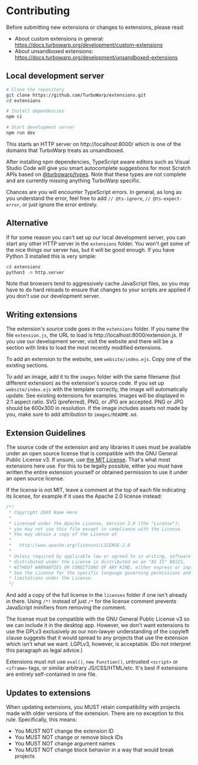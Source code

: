 # Contributing

Before submitting new extensions or changes to extensions, please read:

 - About custom extensions in general: https://docs.turbowarp.org/development/custom-extensions
 - About unsandboxed extensions: https://docs.turbowarp.org/development/unsandboxed-extensions

## Local development server

```bash
# Clone the repository
git clone https://github.com/TurboWarp/extensions.git
cd extensions

# Install dependencies
npm ci

# Start development server
npm run dev
```

This starts an HTTP server on http://localhost:8000/ which is one of the domains that TurboWarp treats as unsandboxed.

After installing npm dependencies, TypeScript aware editors such as Visual Studio Code will give you smart autocomplete suggestions for most Scratch APIs based on [@turbowarp/types](https://github.com/TurboWarp/types). Note that these types are not complete and are currently missing anything TurboWarp specific.

Chances are you will encounter TypeScript errors. In general, as long as you understand the error, feel free to add `// @ts-ignore`, `// @ts-expect-error`, or just ignore the error entirely.

## Alternative

If for some reason you can't set up our local development server, you can start any other HTTP server in the `extensions` folder. You won't get some of the nice things our server has, but it will be good enough. If you have Python 3 installed this is very simple:

```bash
cd extensions
python3 -m http.server
```

Note that browsers tend to aggressively cache JavaScript files, so you may have to do hard reloads to ensure that changes to your scripts are applied if you don't use our development server.

## Writing extensions

The extension's source code goes in the `extensions` folder. If you name the file `extension.js`, the URL to load is http://localhost:8000/extension.js. If you use our development server, visit the website and there will be a section with links to load the most recently modified extensions.

To add an extension to the website, see `website/index.ejs`. Copy one of the existing sections.

To add an image, add it to the `images` folder with the same filename (but different extension) as the extension's source code. If you set up `website/index.ejs` with the template correctly, the image will automatically update. See existing extensions for examples. Images will be displayed in 2:1 aspect ratio. SVG (preferred), PNG, or JPG are accepted. PNG or JPG should be 600x300 in resolution. If the image includes assets not made by you, make sure to add attribution to `images/README.md`.

## Extension Guidelines

The source code of the extension and any libraries it uses must be available under an open source license that is compatible with the GNU General Public License v3. If unsure, use [the MIT License](licenses/MIT.txt). That's what most extensions here use. For this to be legally possible, either you must have written the entire extension yourself or obtained permission to use it under an open source license.

If the license is not MIT, leave a comment at the top of each file indicating its license, for example if it uses the Apache 2.0 license instead:

```js
/*!
 * Copyright 20XX Name Here
 * 
 * Licensed under the Apache License, Version 2.0 (the "License");
 * you may not use this file except in compliance with the License.
 * You may obtain a copy of the License at
 *
 *   http://www.apache.org/licenses/LICENSE-2.0
 * 
 * Unless required by applicable law or agreed to in writing, software
 * distributed under the License is distributed on an "AS IS" BASIS,
 * WITHOUT WARRANTIES OR CONDITIONS OF ANY KIND, either express or implied.
 * See the License for the specific language governing permissions and
 * limitations under the License.
 */
```

And add a copy of the full license in the `licenses` folder if one isn't already in there. Using `/*!` instead of just `/*` for the license comment prevents JavaScript minifiers from removing the comment.

The license must be compatible with the GNU General Public License v3 so we can include it in the desktop app. However, we don't want extensions to use the GPLv3 exclusively as our non-lawyer understanding of the copyleft clause suggests that it would spread to any projects that use the extension which isn't what we want. LGPLv3, however, is acceptable. (Do not interpret this paragraph as legal advice.)

Extensions must not use `eval()`, `new Function()`, untrusted `<script>` or `<iframe>` tags, or similar arbitrary JS/CSS/HTML/etc. It's best if extensions are entirely self-contained in one file.

## Updates to extensions

When updating extensions, you MUST retain compatibility with projects made with older versions of the extension. There are no exception to this rule. Specifically, this means:

 - You MUST NOT change the extension ID
 - You MUST NOT change or remove block IDs
 - You MUST NOT change argument names
 - You MUST NOT change block behavior in a way that would break projects
